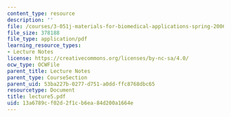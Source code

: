 ```yaml
---
content_type: resource
description: ''
file: /courses/3-051j-materials-for-biomedical-applications-spring-2006/13a6789cf02d2f1cb6ea84d200a1664e_lecture5.pdf
file_size: 378188
file_type: application/pdf
learning_resource_types:
- Lecture Notes
license: https://creativecommons.org/licenses/by-nc-sa/4.0/
ocw_type: OCWFile
parent_title: Lecture Notes
parent_type: CourseSection
parent_uid: 53ba227b-0277-d751-a0dd-ffc8768dbc65
resourcetype: Document
title: lecture5.pdf
uid: 13a6789c-f02d-2f1c-b6ea-84d200a1664e
---
```

